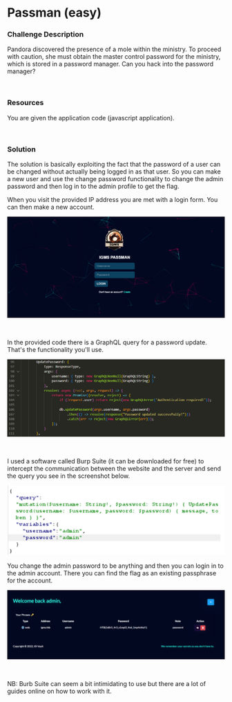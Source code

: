 # Passman (easy)

### Challenge Description
Pandora discovered the presence of a mole within the ministry. To proceed with caution, she must obtain the master control password for the ministry, which is stored in a password manager. Can you hack into the password manager?

<br>

### Resources
You are given the application code (javascript application). 

<br>

### Solution

The solution is basically exploiting the fact that the password of a user can be changed without actually being logged in as that user. So you can make a new user and use the change password functionality to change the admin password and then log in to the admin profile to get the flag. 

When you visit the provided IP address you are met with a login form. You can then make a new account.

![alt text](./Screenshot%201.png)

<br>

In the provided code there is a GraphQL query for a password update. That's the functionality you'll use.

![alt text](./Screenshot%2013.png)

<br>

I used a software called Burp Suite (it can be downloaded for free) to intercept the communication between the website and the server and send the query you see in the screenshot below. 

![alt text](./Screenshot%2010.png)

You change the admin password to be anything and then you can login in to the admin account. There you can find the flag as an existing passphrase for the account.

![alt text](./Screenshot%2012.png)

<br>

NB: Burb Suite can seem a bit intimidating to use but there are a lot of guides online on how to work with it.
